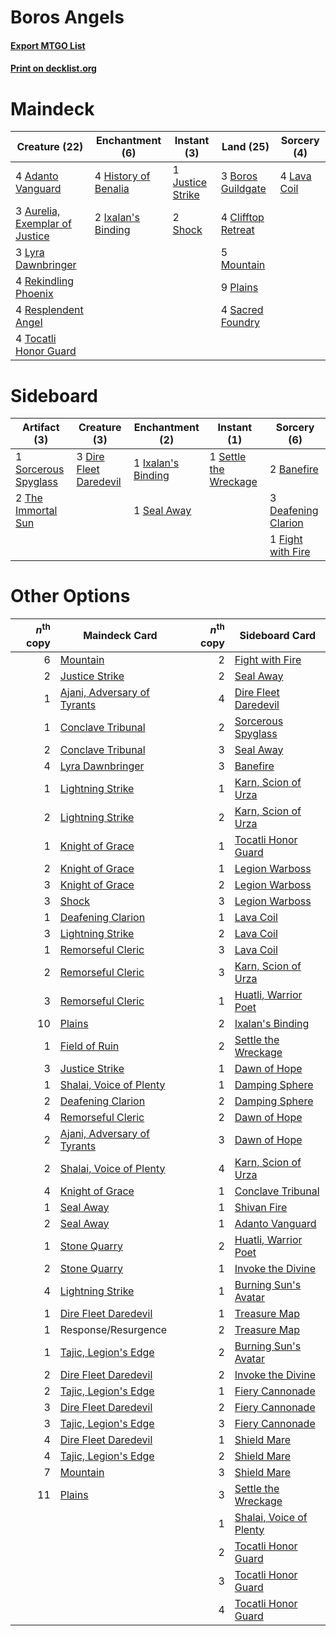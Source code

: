# Boros Angels

#### [Export MTGO List](../collection/Boros%20Angels/Boros%20Angels.txt)
#### [Print on decklist.org](http://decklist.org/?deckmain=4%09Adanto%20Vanguard%0A3%09Aurelia,%20Exemplar%20of%20Justice%0A3%09Boros%20Guildgate%0A4%09Clifftop%20Retreat%0A4%09History%20of%20Benalia%0A2%09Ixalan's%20Binding%0A1%09Justice%20Strike%0A4%09Lava%20Coil%0A3%09Lyra%20Dawnbringer%0A5%09Mountain%0A9%09Plains%0A4%09Rekindling%20Phoenix%0A4%09Resplendent%20Angel%0A4%09Sacred%20Foundry%0A2%09Shock%0A4%09Tocatli%20Honor%20Guard&deckside=2%09Banefire%0A3%09Deafening%20Clarion%0A3%09Dire%20Fleet%20Daredevil%0A1%09Fight%20with%20Fire%0A1%09Ixalan's%20Binding%0A1%09Seal%20Away%0A1%09Settle%20the%20Wreckage%0A1%09Sorcerous%20Spyglass%0A2%09The%20Immortal%20Sun)
# Maindeck

|                                              Creature (22)                                              |                                        Enchantment (6)                                        |                                        Instant (3)                                        |                                          Land (25)                                          |                                     Sorcery (4)                                      |
|---------------------------------------------------------------------------------------------------------|-----------------------------------------------------------------------------------------------|-------------------------------------------------------------------------------------------|---------------------------------------------------------------------------------------------|--------------------------------------------------------------------------------------|
|4 [Adanto Vanguard](http://gatherer.wizards.com/Pages/Card/Details.aspx?multiverseid=435152)             |4 [History of Benalia](http://gatherer.wizards.com/Pages/Card/Details.aspx?multiverseid=442909)|1 [Justice Strike](http://gatherer.wizards.com/Pages/Card/Details.aspx?multiverseid=452932)|3 [Boros Guildgate](http://gatherer.wizards.com/Pages/Card/Details.aspx?multiverseid=426056) |4 [Lava Coil](http://gatherer.wizards.com/Pages/Card/Details.aspx?multiverseid=452858)|
|3 [Aurelia, Exemplar of Justice](http://gatherer.wizards.com/Pages/Card/Details.aspx?multiverseid=452903)|2 [Ixalan's Binding](http://gatherer.wizards.com/Pages/Card/Details.aspx?multiverseid=435168)  |2 [Shock](http://gatherer.wizards.com/Pages/Card/Details.aspx?multiverseid=386365)         |4 [Clifftop Retreat](http://gatherer.wizards.com/Pages/Card/Details.aspx?multiverseid=241980)|                                                                                      |
|3 [Lyra Dawnbringer](http://gatherer.wizards.com/Pages/Card/Details.aspx?multiverseid=442914)            |                                                                                               |                                                                                           |5 [Mountain](http://gatherer.wizards.com/Pages/Card/Details.aspx?multiverseid=439604)        |                                                                                      |
|4 [Rekindling Phoenix](http://gatherer.wizards.com/Pages/Card/Details.aspx?multiverseid=439768)          |                                                                                               |                                                                                           |9 [Plains](http://gatherer.wizards.com/Pages/Card/Details.aspx?multiverseid=439601)          |                                                                                      |
|4 [Resplendent Angel](http://gatherer.wizards.com/Pages/Card/Details.aspx?multiverseid=447170)           |                                                                                               |                                                                                           |4 [Sacred Foundry](http://gatherer.wizards.com/Pages/Card/Details.aspx?multiverseid=405106)  |                                                                                      |
|4 [Tocatli Honor Guard](http://gatherer.wizards.com/Pages/Card/Details.aspx?multiverseid=435194)         |                                                                                               |                                                                                           |                                                                                             |                                                                                      |


# Sideboard

|                                         Artifact (3)                                          |                                          Creature (3)                                           |                                       Enchantment (2)                                       |                                          Instant (1)                                           |                                         Sorcery (6)                                          |
|-----------------------------------------------------------------------------------------------|-------------------------------------------------------------------------------------------------|---------------------------------------------------------------------------------------------|------------------------------------------------------------------------------------------------|----------------------------------------------------------------------------------------------|
|1 [Sorcerous Spyglass](http://gatherer.wizards.com/Pages/Card/Details.aspx?multiverseid=435407)|3 [Dire Fleet Daredevil](http://gatherer.wizards.com/Pages/Card/Details.aspx?multiverseid=439756)|1 [Ixalan's Binding](http://gatherer.wizards.com/Pages/Card/Details.aspx?multiverseid=435168)|1 [Settle the Wreckage](http://gatherer.wizards.com/Pages/Card/Details.aspx?multiverseid=435186)|2 [Banefire](http://gatherer.wizards.com/Pages/Card/Details.aspx?multiverseid=397676)         |
|2 [The Immortal Sun](http://gatherer.wizards.com/Pages/Card/Details.aspx?multiverseid=439844)  |                                                                                                 |1 [Seal Away](http://gatherer.wizards.com/Pages/Card/Details.aspx?multiverseid=442919)       |                                                                                                |3 [Deafening Clarion](http://gatherer.wizards.com/Pages/Card/Details.aspx?multiverseid=452915)|
|                                                                                               |                                                                                                 |                                                                                             |                                                                                                |1 [Fight with Fire](http://gatherer.wizards.com/Pages/Card/Details.aspx?multiverseid=443007)  |


# Other Options

|*n*<sup>th</sup> copy|                                            Maindeck Card                                             |*n*<sup>th</sup> copy|                                          Sideboard Card                                          |
|--------------------:|------------------------------------------------------------------------------------------------------|--------------------:|--------------------------------------------------------------------------------------------------|
|                    6|[Mountain](http://gatherer.wizards.com/Pages/Card/Details.aspx?multiverseid=439604)                   |                    2|[Fight with Fire](http://gatherer.wizards.com/Pages/Card/Details.aspx?multiverseid=443007)        |
|                    2|[Justice Strike](http://gatherer.wizards.com/Pages/Card/Details.aspx?multiverseid=452932)             |                    2|[Seal Away](http://gatherer.wizards.com/Pages/Card/Details.aspx?multiverseid=442919)              |
|                    1|[Ajani, Adversary of Tyrants](http://gatherer.wizards.com/Pages/Card/Details.aspx?multiverseid=447139)|                    4|[Dire Fleet Daredevil](http://gatherer.wizards.com/Pages/Card/Details.aspx?multiverseid=439756)   |
|                    1|[Conclave Tribunal](http://gatherer.wizards.com/Pages/Card/Details.aspx?multiverseid=452756)          |                    2|[Sorcerous Spyglass](http://gatherer.wizards.com/Pages/Card/Details.aspx?multiverseid=435407)     |
|                    2|[Conclave Tribunal](http://gatherer.wizards.com/Pages/Card/Details.aspx?multiverseid=452756)          |                    3|[Seal Away](http://gatherer.wizards.com/Pages/Card/Details.aspx?multiverseid=442919)              |
|                    4|[Lyra Dawnbringer](http://gatherer.wizards.com/Pages/Card/Details.aspx?multiverseid=442914)           |                    3|[Banefire](http://gatherer.wizards.com/Pages/Card/Details.aspx?multiverseid=397676)               |
|                    1|[Lightning Strike](http://gatherer.wizards.com/Pages/Card/Details.aspx?multiverseid=435303)           |                    1|[Karn, Scion of Urza](http://gatherer.wizards.com/Pages/Card/Details.aspx?multiverseid=442889)    |
|                    2|[Lightning Strike](http://gatherer.wizards.com/Pages/Card/Details.aspx?multiverseid=435303)           |                    2|[Karn, Scion of Urza](http://gatherer.wizards.com/Pages/Card/Details.aspx?multiverseid=442889)    |
|                    1|[Knight of Grace](http://gatherer.wizards.com/Pages/Card/Details.aspx?multiverseid=442911)            |                    1|[Tocatli Honor Guard](http://gatherer.wizards.com/Pages/Card/Details.aspx?multiverseid=435194)    |
|                    2|[Knight of Grace](http://gatherer.wizards.com/Pages/Card/Details.aspx?multiverseid=442911)            |                    1|[Legion Warboss](http://gatherer.wizards.com/Pages/Card/Details.aspx?multiverseid=452859)         |
|                    3|[Knight of Grace](http://gatherer.wizards.com/Pages/Card/Details.aspx?multiverseid=442911)            |                    2|[Legion Warboss](http://gatherer.wizards.com/Pages/Card/Details.aspx?multiverseid=452859)         |
|                    3|[Shock](http://gatherer.wizards.com/Pages/Card/Details.aspx?multiverseid=386365)                      |                    3|[Legion Warboss](http://gatherer.wizards.com/Pages/Card/Details.aspx?multiverseid=452859)         |
|                    1|[Deafening Clarion](http://gatherer.wizards.com/Pages/Card/Details.aspx?multiverseid=452915)          |                    1|[Lava Coil](http://gatherer.wizards.com/Pages/Card/Details.aspx?multiverseid=452858)              |
|                    3|[Lightning Strike](http://gatherer.wizards.com/Pages/Card/Details.aspx?multiverseid=435303)           |                    2|[Lava Coil](http://gatherer.wizards.com/Pages/Card/Details.aspx?multiverseid=452858)              |
|                    1|[Remorseful Cleric](http://gatherer.wizards.com/Pages/Card/Details.aspx?multiverseid=447169)          |                    3|[Lava Coil](http://gatherer.wizards.com/Pages/Card/Details.aspx?multiverseid=452858)              |
|                    2|[Remorseful Cleric](http://gatherer.wizards.com/Pages/Card/Details.aspx?multiverseid=447169)          |                    3|[Karn, Scion of Urza](http://gatherer.wizards.com/Pages/Card/Details.aspx?multiverseid=442889)    |
|                    3|[Remorseful Cleric](http://gatherer.wizards.com/Pages/Card/Details.aspx?multiverseid=447169)          |                    1|[Huatli, Warrior Poet](http://gatherer.wizards.com/Pages/Card/Details.aspx?multiverseid=435380)   |
|                   10|[Plains](http://gatherer.wizards.com/Pages/Card/Details.aspx?multiverseid=439601)                     |                    2|[Ixalan's Binding](http://gatherer.wizards.com/Pages/Card/Details.aspx?multiverseid=435168)       |
|                    1|[Field of Ruin](http://gatherer.wizards.com/Pages/Card/Details.aspx?multiverseid=435415)              |                    2|[Settle the Wreckage](http://gatherer.wizards.com/Pages/Card/Details.aspx?multiverseid=435186)    |
|                    3|[Justice Strike](http://gatherer.wizards.com/Pages/Card/Details.aspx?multiverseid=452932)             |                    1|[Dawn of Hope](http://gatherer.wizards.com/Pages/Card/Details.aspx?multiverseid=452758)           |
|                    1|[Shalai, Voice of Plenty](http://gatherer.wizards.com/Pages/Card/Details.aspx?multiverseid=442923)    |                    1|[Damping Sphere](http://gatherer.wizards.com/Pages/Card/Details.aspx?multiverseid=443101)         |
|                    2|[Deafening Clarion](http://gatherer.wizards.com/Pages/Card/Details.aspx?multiverseid=452915)          |                    2|[Damping Sphere](http://gatherer.wizards.com/Pages/Card/Details.aspx?multiverseid=443101)         |
|                    4|[Remorseful Cleric](http://gatherer.wizards.com/Pages/Card/Details.aspx?multiverseid=447169)          |                    2|[Dawn of Hope](http://gatherer.wizards.com/Pages/Card/Details.aspx?multiverseid=452758)           |
|                    2|[Ajani, Adversary of Tyrants](http://gatherer.wizards.com/Pages/Card/Details.aspx?multiverseid=447139)|                    3|[Dawn of Hope](http://gatherer.wizards.com/Pages/Card/Details.aspx?multiverseid=452758)           |
|                    2|[Shalai, Voice of Plenty](http://gatherer.wizards.com/Pages/Card/Details.aspx?multiverseid=442923)    |                    4|[Karn, Scion of Urza](http://gatherer.wizards.com/Pages/Card/Details.aspx?multiverseid=442889)    |
|                    4|[Knight of Grace](http://gatherer.wizards.com/Pages/Card/Details.aspx?multiverseid=442911)            |                    1|[Conclave Tribunal](http://gatherer.wizards.com/Pages/Card/Details.aspx?multiverseid=452756)      |
|                    1|[Seal Away](http://gatherer.wizards.com/Pages/Card/Details.aspx?multiverseid=442919)                  |                    1|[Shivan Fire](http://gatherer.wizards.com/Pages/Card/Details.aspx?multiverseid=443030)            |
|                    2|[Seal Away](http://gatherer.wizards.com/Pages/Card/Details.aspx?multiverseid=442919)                  |                    1|[Adanto Vanguard](http://gatherer.wizards.com/Pages/Card/Details.aspx?multiverseid=435152)        |
|                    1|[Stone Quarry](http://gatherer.wizards.com/Pages/Card/Details.aspx?multiverseid=433214)               |                    2|[Huatli, Warrior Poet](http://gatherer.wizards.com/Pages/Card/Details.aspx?multiverseid=435380)   |
|                    2|[Stone Quarry](http://gatherer.wizards.com/Pages/Card/Details.aspx?multiverseid=433214)               |                    1|[Invoke the Divine](http://gatherer.wizards.com/Pages/Card/Details.aspx?multiverseid=447152)      |
|                    4|[Lightning Strike](http://gatherer.wizards.com/Pages/Card/Details.aspx?multiverseid=435303)           |                    1|[Burning Sun's Avatar](http://gatherer.wizards.com/Pages/Card/Details.aspx?multiverseid=435289)   |
|                    1|[Dire Fleet Daredevil](http://gatherer.wizards.com/Pages/Card/Details.aspx?multiverseid=439756)       |                    1|[Treasure Map](http://gatherer.wizards.com/Pages/Card/Details.aspx?multiverseid=435410)           |
|                    1|Response/Resurgence                                                                                   |                    2|[Treasure Map](http://gatherer.wizards.com/Pages/Card/Details.aspx?multiverseid=435410)           |
|                    1|[Tajic, Legion's Edge](http://gatherer.wizards.com/Pages/Card/Details.aspx?multiverseid=452954)       |                    2|[Burning Sun's Avatar](http://gatherer.wizards.com/Pages/Card/Details.aspx?multiverseid=435289)   |
|                    2|[Dire Fleet Daredevil](http://gatherer.wizards.com/Pages/Card/Details.aspx?multiverseid=439756)       |                    2|[Invoke the Divine](http://gatherer.wizards.com/Pages/Card/Details.aspx?multiverseid=447152)      |
|                    2|[Tajic, Legion's Edge](http://gatherer.wizards.com/Pages/Card/Details.aspx?multiverseid=452954)       |                    1|[Fiery Cannonade](http://gatherer.wizards.com/Pages/Card/Details.aspx?multiverseid=435297)        |
|                    3|[Dire Fleet Daredevil](http://gatherer.wizards.com/Pages/Card/Details.aspx?multiverseid=439756)       |                    2|[Fiery Cannonade](http://gatherer.wizards.com/Pages/Card/Details.aspx?multiverseid=435297)        |
|                    3|[Tajic, Legion's Edge](http://gatherer.wizards.com/Pages/Card/Details.aspx?multiverseid=452954)       |                    3|[Fiery Cannonade](http://gatherer.wizards.com/Pages/Card/Details.aspx?multiverseid=435297)        |
|                    4|[Dire Fleet Daredevil](http://gatherer.wizards.com/Pages/Card/Details.aspx?multiverseid=439756)       |                    1|[Shield Mare](http://gatherer.wizards.com/Pages/Card/Details.aspx?multiverseid=447173)            |
|                    4|[Tajic, Legion's Edge](http://gatherer.wizards.com/Pages/Card/Details.aspx?multiverseid=452954)       |                    2|[Shield Mare](http://gatherer.wizards.com/Pages/Card/Details.aspx?multiverseid=447173)            |
|                    7|[Mountain](http://gatherer.wizards.com/Pages/Card/Details.aspx?multiverseid=439604)                   |                    3|[Shield Mare](http://gatherer.wizards.com/Pages/Card/Details.aspx?multiverseid=447173)            |
|                   11|[Plains](http://gatherer.wizards.com/Pages/Card/Details.aspx?multiverseid=439601)                     |                    3|[Settle the Wreckage](http://gatherer.wizards.com/Pages/Card/Details.aspx?multiverseid=435186)    |
|                     |                                                                                                      |                    1|[Shalai, Voice of Plenty](http://gatherer.wizards.com/Pages/Card/Details.aspx?multiverseid=442923)|
|                     |                                                                                                      |                    2|[Tocatli Honor Guard](http://gatherer.wizards.com/Pages/Card/Details.aspx?multiverseid=435194)    |
|                     |                                                                                                      |                    3|[Tocatli Honor Guard](http://gatherer.wizards.com/Pages/Card/Details.aspx?multiverseid=435194)    |
|                     |                                                                                                      |                    4|[Tocatli Honor Guard](http://gatherer.wizards.com/Pages/Card/Details.aspx?multiverseid=435194)    |

